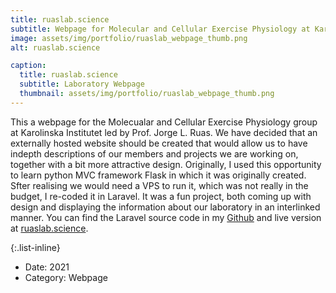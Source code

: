 ```yaml
---
title: ruaslab.science
subtitle: Webpage for Molecular and Cellular Exercise Physiology at Karolinska Institutet
image: assets/img/portfolio/ruaslab_webpage_thumb.png
alt: ruaslab.science

caption:
  title: ruaslab.science
  subtitle: Laboratory Webpage
  thumbnail: assets/img/portfolio/ruaslab_webpage_thumb.png
---
```


This a webpage for the Molecualar and Cellular Exercise Physiology group at Karolinska Institutet led by Prof. Jorge L. Ruas. We have decided that an externally hosted website should be created that would allow us to have indepth descriptions of our members and projects we are working on, together with a bit more attractive design. Originally, I used this opportunity to learn python MVC framework Flask in which it was originally created. Sfter realising we would need a VPS to run it, which was not really in the budget, I re-coded it in Laravel. It was a fun project, both coming up with design and displaying the information about our laboratory in an interlinked manner. You can find the Laravel source code in my [Github](https://github.com/icervenka/ruaslab-html) and live version at [ruaslab.science](https://www.ruaslab.science/).

{:.list-inline}
- Date: 2021
- Category: Webpage
